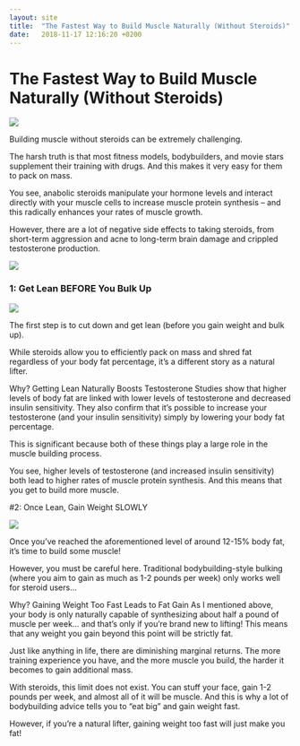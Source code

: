 ```yaml
---
layout: site
title:  "The Fastest Way to Build Muscle Naturally (Without Steroids)"
date:   2018-11-17 12:16:20 +0200
---
```


# The Fastest Way to Build Muscle Naturally (Without Steroids)
<img class="post-img" src="/images/posts/build-musle/fastest-way-to-build-muscle-naturally.jpg">

Building muscle without steroids can be extremely challenging.

The harsh truth is that most fitness models, bodybuilders, and movie stars supplement their training with drugs. And this makes it very easy for them to pack on mass.

You see, anabolic steroids manipulate your hormone levels and interact directly with your muscle cells to increase muscle protein synthesis – and this radically enhances your rates of muscle growth.

However, there are a lot of negative side effects to taking steroids, from short-term aggression and acne to long-term brain damage and crippled testosterone production.

<img class="post-img" src="/images/posts/build-musle/transformationNew.jpg">

### 1: Get Lean BEFORE You Bulk Up


<img class="post-img" src="/images/posts/build-musle/body-fat-hormone-levels-graph.jpg">

The first step is to cut down and get lean (before you gain weight and bulk up).

While steroids allow you to efficiently pack on mass and shred fat regardless of your body fat percentage, it’s a different story as a natural lifter.

Why? Getting Lean Naturally Boosts Testosterone
Studies show that higher levels of body fat are linked with lower levels of testosterone and decreased insulin sensitivity. They also confirm that it’s possible to increase your testosterone (and your insulin sensitivity) simply by lowering your body fat percentage.

This is significant because both of these things play a large role in the muscle building process.

You see, higher levels of testosterone (and increased insulin sensitivity) both lead to higher rates of muscle protein synthesis. And this means that you get to build more muscle.

#2: Once Lean, Gain Weight SLOWLY

<img class="post-img" src="/images/posts/build-musle/max-muscle-gains-graph.jpg">

Once you’ve reached the aforementioned level of around 12-15% body fat, it’s time to build some muscle!

However, you must be careful here. Traditional bodybuilding-style bulking (where you aim to gain as much as 1-2 pounds per week) only works well for steroid users…

Why? Gaining Weight Too Fast Leads to Fat Gain
As I mentioned above, your body is only naturally capable of synthesizing about half a pound of muscle per week… and that’s only if you’re brand new to lifting! This means that any weight you gain beyond this point will be strictly fat.

Just like anything in life, there are diminishing marginal returns. The more training experience you have, and the more muscle you build, the harder it becomes to gain additional mass.

With steroids, this limit does not exist. You can stuff your face, gain 1-2 pounds per week, and almost all of it will be muscle. And this is why a lot of bodybuilding advice tells you to “eat big” and gain weight fast.

However, if you’re a natural lifter, gaining weight too fast will just make you fat!